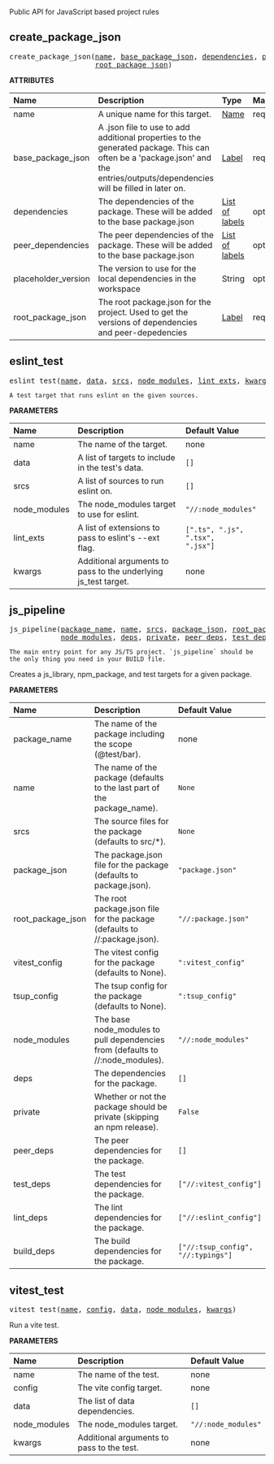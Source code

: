 <!-- Generated with Stardoc: http://skydoc.bazel.build -->


Public API for JavaScript based project rules


<a id="create_package_json"></a>

## create_package_json

<pre>
create_package_json(<a href="#create_package_json-name">name</a>, <a href="#create_package_json-base_package_json">base_package_json</a>, <a href="#create_package_json-dependencies">dependencies</a>, <a href="#create_package_json-peer_dependencies">peer_dependencies</a>, <a href="#create_package_json-placeholder_version">placeholder_version</a>,
                    <a href="#create_package_json-root_package_json">root_package_json</a>)
</pre>



**ATTRIBUTES**


| Name  | Description | Type | Mandatory | Default |
| :------------- | :------------- | :------------- | :------------- | :------------- |
| <a id="create_package_json-name"></a>name |  A unique name for this target.   | <a href="https://bazel.build/concepts/labels#target-names">Name</a> | required |  |
| <a id="create_package_json-base_package_json"></a>base_package_json |  A .json file to use to add additional properties to the generated package.         This can often be a 'package.json' and the entries/outputs/dependencies will be filled in later on.   | <a href="https://bazel.build/concepts/labels">Label</a> | required |  |
| <a id="create_package_json-dependencies"></a>dependencies |  The dependencies of the package. These will be added to the base package.json   | <a href="https://bazel.build/concepts/labels">List of labels</a> | optional | <code>[]</code> |
| <a id="create_package_json-peer_dependencies"></a>peer_dependencies |  The peer dependencies of the package. These will be added to the base package.json   | <a href="https://bazel.build/concepts/labels">List of labels</a> | optional | <code>[]</code> |
| <a id="create_package_json-placeholder_version"></a>placeholder_version |  The version to use for the local dependencies in the workspace   | String | optional | <code>"0.0.0-PLACEHOLDER"</code> |
| <a id="create_package_json-root_package_json"></a>root_package_json |  The root package.json for the project. Used to get the versions of dependencies and peer-depedencies   | <a href="https://bazel.build/concepts/labels">Label</a> | required |  |


<a id="eslint_test"></a>

## eslint_test

<pre>
eslint_test(<a href="#eslint_test-name">name</a>, <a href="#eslint_test-data">data</a>, <a href="#eslint_test-srcs">srcs</a>, <a href="#eslint_test-node_modules">node_modules</a>, <a href="#eslint_test-lint_exts">lint_exts</a>, <a href="#eslint_test-kwargs">kwargs</a>)
</pre>

    A test target that runs eslint on the given sources.

**PARAMETERS**


| Name  | Description | Default Value |
| :------------- | :------------- | :------------- |
| <a id="eslint_test-name"></a>name |  The name of the target.   |  none |
| <a id="eslint_test-data"></a>data |  A list of targets to include in the test's data.   |  <code>[]</code> |
| <a id="eslint_test-srcs"></a>srcs |  A list of sources to run eslint on.   |  <code>[]</code> |
| <a id="eslint_test-node_modules"></a>node_modules |  The node_modules target to use for eslint.   |  <code>"//:node_modules"</code> |
| <a id="eslint_test-lint_exts"></a>lint_exts |  A list of extensions to pass to eslint's --ext flag.   |  <code>[".ts", ".js", ".tsx", ".jsx"]</code> |
| <a id="eslint_test-kwargs"></a>kwargs |  Additional arguments to pass to the underlying js_test target.   |  none |


<a id="js_pipeline"></a>

## js_pipeline

<pre>
js_pipeline(<a href="#js_pipeline-package_name">package_name</a>, <a href="#js_pipeline-name">name</a>, <a href="#js_pipeline-srcs">srcs</a>, <a href="#js_pipeline-package_json">package_json</a>, <a href="#js_pipeline-root_package_json">root_package_json</a>, <a href="#js_pipeline-vitest_config">vitest_config</a>, <a href="#js_pipeline-tsup_config">tsup_config</a>,
            <a href="#js_pipeline-node_modules">node_modules</a>, <a href="#js_pipeline-deps">deps</a>, <a href="#js_pipeline-private">private</a>, <a href="#js_pipeline-peer_deps">peer_deps</a>, <a href="#js_pipeline-test_deps">test_deps</a>, <a href="#js_pipeline-lint_deps">lint_deps</a>, <a href="#js_pipeline-build_deps">build_deps</a>)
</pre>

    The main entry point for any JS/TS project. `js_pipeline` should be the only thing you need in your BUILD file.

Creates a js_library, npm_package, and test targets for a given package.


**PARAMETERS**


| Name  | Description | Default Value |
| :------------- | :------------- | :------------- |
| <a id="js_pipeline-package_name"></a>package_name |  The name of the package including the scope (@test/bar).   |  none |
| <a id="js_pipeline-name"></a>name |  The name of the package (defaults to the last part of the package_name).   |  <code>None</code> |
| <a id="js_pipeline-srcs"></a>srcs |  The source files for the package (defaults to src/*).   |  <code>None</code> |
| <a id="js_pipeline-package_json"></a>package_json |  The package.json file for the package (defaults to package.json).   |  <code>"package.json"</code> |
| <a id="js_pipeline-root_package_json"></a>root_package_json |  The root package.json file for the package (defaults to //:package.json).   |  <code>"//:package.json"</code> |
| <a id="js_pipeline-vitest_config"></a>vitest_config |  The vitest config for the package (defaults to None).   |  <code>":vitest_config"</code> |
| <a id="js_pipeline-tsup_config"></a>tsup_config |  The tsup config for the package (defaults to None).   |  <code>":tsup_config"</code> |
| <a id="js_pipeline-node_modules"></a>node_modules |  The base node_modules to pull dependencies from (defaults to //:node_modules).   |  <code>"//:node_modules"</code> |
| <a id="js_pipeline-deps"></a>deps |  The dependencies for the package.   |  <code>[]</code> |
| <a id="js_pipeline-private"></a>private |  Whether or not the package should be private (skipping an npm release).   |  <code>False</code> |
| <a id="js_pipeline-peer_deps"></a>peer_deps |  The peer dependencies for the package.   |  <code>[]</code> |
| <a id="js_pipeline-test_deps"></a>test_deps |  The test dependencies for the package.   |  <code>["//:vitest_config"]</code> |
| <a id="js_pipeline-lint_deps"></a>lint_deps |  The lint dependencies for the package.   |  <code>["//:eslint_config"]</code> |
| <a id="js_pipeline-build_deps"></a>build_deps |  The build dependencies for the package.   |  <code>["//:tsup_config", "//:typings"]</code> |


<a id="vitest_test"></a>

## vitest_test

<pre>
vitest_test(<a href="#vitest_test-name">name</a>, <a href="#vitest_test-config">config</a>, <a href="#vitest_test-data">data</a>, <a href="#vitest_test-node_modules">node_modules</a>, <a href="#vitest_test-kwargs">kwargs</a>)
</pre>

Run a vite test.

**PARAMETERS**


| Name  | Description | Default Value |
| :------------- | :------------- | :------------- |
| <a id="vitest_test-name"></a>name |  The name of the test.   |  none |
| <a id="vitest_test-config"></a>config |  The vite config target.   |  none |
| <a id="vitest_test-data"></a>data |  The list of data dependencies.   |  <code>[]</code> |
| <a id="vitest_test-node_modules"></a>node_modules |  The node_modules target.   |  <code>"//:node_modules"</code> |
| <a id="vitest_test-kwargs"></a>kwargs |  Additional arguments to pass to the test.   |  none |


